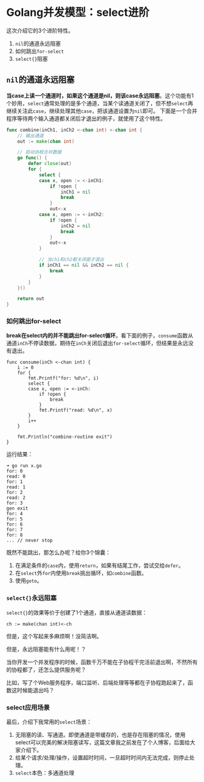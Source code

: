 # Golang并发模型：select进阶

这次介绍它的3个进阶特性。

1. `nil`的通道永远阻塞
2. 如何跳出`for-select`
3. `select{}`阻塞

## `nil`的通道永远阻塞

**当case上读一个通道时，如果这个通道是nil，则该case永远阻塞**。这个功能有1个妙用，`select`通常处理的是多个通道，当某个读通道关闭了，但不想`select`再继续关注此`case`，继续处理其他`case`，把该通道设置为`nil`即可。
下面是一个合并程序等待两个输入通道都关闭后才退出的例子，就使用了这个特性。

```go
func combine(inCh1, inCh2 <-chan int) <-chan int {
	// 输出通道
	out := make(chan int)

	// 启动协程合并数据
	go func() {
        defer close(out)
		for {
			select {
			case x, open := <-inCh1:
				if !open {
					inCh1 = nil
					break
				}
				out<-x
			case x, open := <-inCh2:
				if !open {
					inCh2 = nil
					break
				}
				out<-x
			}

			// 当ch1和ch2都关闭是才退出
			if inCh1 == nil && inCh2 == nil {
				break
			}
		}
	}()

	return out
}
```

### 如何跳出for-select

**break在select内的并不能跳出for-select循环**。看下面的例子，`consume`函数从通道`inCh`不停读数据，期待在`inCh`关闭后退出`for-select`循环，但结果是永远没有退出。

```
func consume(inCh <-chan int) {
	i := 0
	for {
		fmt.Printf("for: %d\n", i)
		select {
		case x, open := <-inCh:
			if !open {
				break
			}
			fmt.Printf("read: %d\n", x)
		}
		i++
	}

	fmt.Println("combine-routine exit")
}
```

运行结果：

```
➜ go run x.go
for: 0
read: 0
for: 1
read: 1
for: 2
read: 2
for: 3
gen exit
for: 4
for: 5
for: 6
for: 7
for: 8
... // never stop
```


既然不能跳出，那怎么办呢？给你3个锦囊：

1. 在满足条件的`case`内，使用`return`，如果有结尾工作，尝试交给`defer`。
2. 在`select`外`for`内使用`break`挑出循环，如`combine`函数。
3. 使用`goto`。

### `select{}`永远阻塞

`select{}`的效果等价于创建了1个通道，直接从通道读数据：

```
ch := make(chan int)<-ch
```


但是，这个写起来多麻烦啊！没简洁啊。

但是，永远阻塞能有什么用呢！？

当你开发一个并发程序的时候，函数千万不能在子协程干完活前退出啊，不然所有的协程都了，还怎么提供服务呢？

比如，写了个Web服务程序，端口监听、后端处理等等都在子协程跑起来了，函数这时候能退出吗？

### select应用场景

最后，介绍下我常用的`select`场景：

1. 无阻塞的读、写通道。即使通道是带缓存的，也是存在阻塞的情况，使用select可以完美的解决阻塞读写，这篇文章我之前发在了个人博客，后面给大家介绍下。
2. 给某个请求/处理/操作，设置超时时间，一旦超时时间内无法完成，则停止处理。
3. `select`本色：多通道处理

